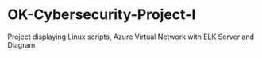 # OK-Cybersecurity-Project-I
Project displaying Linux scripts, Azure Virtual Network with ELK Server and Diagram
